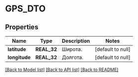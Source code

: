 # GPS_DTO

## Properties
Name | Type | Description | Notes
------------ | ------------- | ------------- | -------------
**latitude** | **REAL_32** | Широта. | [default to null]
**longitude** | **REAL_32** | Долгота. | [default to null]

[[Back to Model list]](../README.md#documentation-for-models) [[Back to API list]](../README.md#documentation-for-api-endpoints) [[Back to README]](../README.md)


